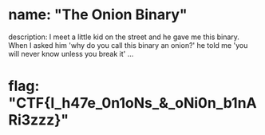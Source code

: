 # name: "The Onion Binary"

description: I meet a little kid on the street and he gave me this binary. When I asked him 'why do you call this binary an onion?' he told me 'you will never know unless you break it' ...

# flag: "CTF{I_h47e_0n1oNs_&_oNi0n_b1nARi3zzz}"
